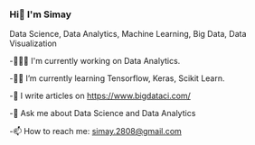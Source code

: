 ### Hi👋 I'm Simay

<!--
**simayavci/simayavci** is a ✨ _special_ ✨ repository because its `README.md` (this file) appears on your GitHub profile.

Here are some ideas to get you started:

- 🔭 I’m currently working on ...
- 🌱 I’m currently learning ...
- 👯 I’m looking to collaborate on ...
- 🤔 I’m looking for help with ...
- 💬 Ask me about ...
- 📫 How to reach me: ...
- 😄 Pronouns: ...
- ⚡ Fun fact: ...
-->


Data Science, Data Analytics, Machine Learning, Big Data, Data Visualization

-👩🏻‍💻 I'm currently working on Data Analytics.

-✍🏼 I’m currently learning Tensorflow, Keras, Scikit Learn.

-📝 I write articles on https://www.bigdataci.com/

-💬 Ask me about Data Science and Data Analytics

-📫 How to reach me: simay.2808@gmail.com
